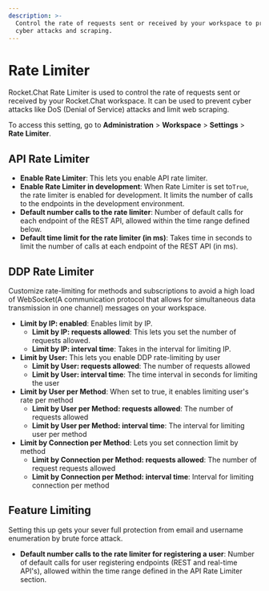 ```yaml
---
description: >-
  Control the rate of requests sent or received by your workspace to prevent
  cyber attacks and scraping.
---
```


# Rate Limiter

Rocket.Chat Rate Limiter is used to control the rate of requests sent or received by your Rocket.Chat workspace. It can be used to prevent cyber attacks like DoS (Denial of Service) attacks and limit web scraping.

To access this setting, go to **Administration** > **Workspace** > **Settings** > **Rate Limiter**.

## API Rate Limiter <a href="#9f0duy7a3no" id="9f0duy7a3no"></a>

* **Enable Rate Limiter**: This lets you enable API rate limiter.
* **Enable Rate Limiter in development**: When Rate Limiter is set to`True`, the rate limiter is enabled for development. It limits the number of calls to the endpoints in the development environment.
* **Default number calls to the rate limiter**: Number of default calls for each endpoint of the REST API, allowed within the time range defined below.
* **Default time limit for the rate limiter (in ms)**: Takes time in seconds to limit the number of calls at each endpoint of the REST API (in ms).

## DDP Rate Limiter <a href="#ikikwb84ti" id="ikikwb84ti"></a>

Customize rate-limiting for methods and subscriptions to avoid a high load of WebSocket(A communication protocol that allows for simultaneous data transmission in one channel) messages on your workspace.

* **Limit by IP: enabled**: Enables limit by IP.
  * **Limit by IP: requests allowed**: This lets you set the number of requests allowed.
  * **Limit by IP: interval time**: Takes in the interval for limiting IP.
* **Limit by User:** This lets you enable DDP rate-limiting by user
  * **Limit by User: requests allowed**: The number of requests allowed
  * **Limit by User: interval time**: The time interval in seconds for limiting the user
* **Limit by User per Method**: When set to true, it enables limiting user's rate per method
  * **Limit by User per Method: requests allowed**: The number of requests allowed
  * **Limit by User per Method: interval time**: The interval for limiting user per method
* **Limit by Connection per Method**: Lets you set connection limit by method
  * **Limit by Connection per Method: requests allowed**: The number of request requests allowed
  * **Limit by Connection per Method: interval time**: Interval for limiting connection per method

## Feature Limiting

Setting this up gets your sever full protection from email and username enumeration by brute force attack.

* **Default number calls to the rate limiter for registering a user**: Number of default calls for user registering endpoints (REST and real-time API's), allowed within the time range defined in the API Rate Limiter section.
